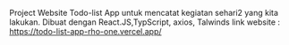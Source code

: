 Project Website Todo-list App untuk mencatat kegiatan sehari2 yang kita lakukan. 
Dibuat dengan React.JS,TypScript, axios, Talwinds 
link website : https://todo-list-app-rho-one.vercel.app/
